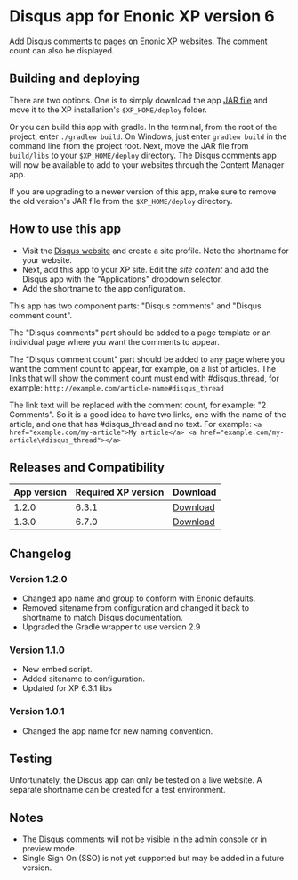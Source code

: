 # Disqus app for Enonic XP version 6

Add [Disqus comments](https://disqus.com) to pages on [Enonic XP](https://github.com/enonic/xp) websites. The comment count can also be
displayed.

## Building and deploying

There are two options. One is to simply download the app [JAR file](http://repo.enonic.com/public/com/enonic/app/disqus/1.2.0/disqus-1.2.0.jar) and move it to the XP installation's `$XP_HOME/deploy` folder.

Or you can build this app with gradle. In the terminal, from the root of the project, enter `./gradlew build`. On Windows, just enter `gradlew build`
in the command line from the project root. Next, move the JAR file from `build/libs` to your `$XP_HOME/deploy` directory. The Disqus comments
app will now be available to add to your websites through the Content Manager app.

If you are upgrading to a newer version of this app, make sure to remove the old version's JAR file from the `$XP_HOME/deploy` directory.

## How to use this app

* Visit the [Disqus website](https://disqus.com/admin/create/) and create a site profile. Note the shortname for your website.
* Next, add this app to your XP site. Edit the *site content* and add the Disqus app with the "Applications" dropdown selector.
* Add the shortname to the app configuration.

This app has two component parts: "Disqus comments" and "Disqus comment count".

The "Disqus comments" part should be added to a page template or an individual page where you want the comments to appear.

The "Disqus comment count" part should be added to any page where you want the comment count to appear, for example, on a list of articles.
The links that will show the comment count must end with \#disqus_thread, for example: `http://example.com/article-name#disqus_thread`

The link text will be replaced with the comment count, for example: "2 Comments". So it is a good idea to have two links, one with the
name of the article, and one that has \#disqus_thread and no text. For example: `<a href="example.com/my-article">My article</a>
<a href="example.com/my-article\#disqus_thread"></a>`

## Releases and Compatibility

| App version | Required XP version | Download |
| ----------- | ------------------- | -------- |
| 1.2.0 | 6.3.1 | [Download](http://repo.enonic.com/public/com/enonic/app/disqus/1.2.0/disqus-1.2.0.jar) |
| 1.3.0 | 6.7.0 | [Download](http://repo.enonic.com/public/com/enonic/app/disqus/1.3.0/disqus-1.2.0.jar) |

## Changelog

### Version 1.2.0

* Changed app name and group to conform with Enonic defaults.
* Removed sitename from configuration and changed it back to shortname to match Disqus documentation.
* Upgraded the Gradle wrapper to use version 2.9

### Version 1.1.0

* New embed script.
* Added sitename to configuration.
* Updated for XP 6.3.1 libs

### Version 1.0.1

* Changed the app name for new naming convention.

## Testing

Unfortunately, the Disqus app can only be tested on a live website. A separate shortname can be created for a test environment.

## Notes

* The Disqus comments will not be visible in the admin console or in preview mode.
* Single Sign On (SSO) is not yet supported but may be added in a future version.
